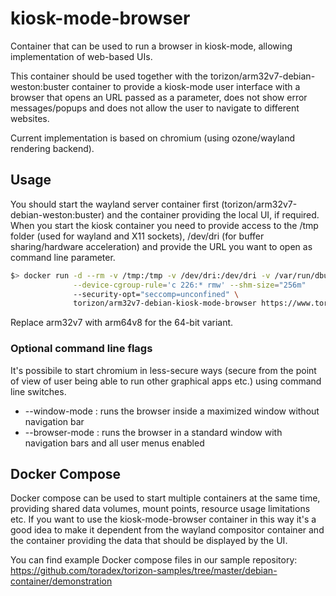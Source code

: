# kiosk-mode-browser

Container that can be used to run a browser in kiosk-mode, allowing implementation of web-based UIs.

This container should be used together with the torizon/arm32v7-debian-weston:buster container to provide a kiosk-mode user interface with a browser that opens an 
URL passed as a parameter, does not show error messages/popups and does not allow the user to navigate to different websites.

Current implementation is based on chromium (using ozone/wayland rendering backend).

## Usage

You should start the wayland server container first (torizon/arm32v7-debian-weston:buster) and the container providing the local UI, if required.
When you start the kiosk container you need to provide access to the /tmp folder (used for wayland and X11 sockets), /dev/dri (for buffer sharing/hardware acceleration) and provide the URL you want to open as command line parameter.

```bash
$> docker run -d --rm -v /tmp:/tmp -v /dev/dri:/dev/dri -v /var/run/dbus:/var/run/dbus \
              --device-cgroup-rule='c 226:* rmw' --shm-size="256m"
              --security-opt="seccomp=unconfined" \
              torizon/arm32v7-debian-kiosk-mode-browser https://www.toradex.com
```

Replace arm32v7 with arm64v8 for the 64-bit variant.

### Optional command line flags

It's possibile to start chromium in less-secure ways (secure from the point of view of user being able to run other graphical apps etc.) using command line switches.  
- --window-mode : runs the browser inside a maximized window without navigation bar
- --browser-mode : runs the browser in a standard window with navigation bars and all user menus enabled

## Docker Compose

Docker compose can be used to start multiple containers at the same time, providing shared data volumes, mount points, resource usage limitations etc.
If you want to use the kiosk-mode-browser container in this way it's a good idea to make it dependent from the wayland compositor container and the container providing the data that should be displayed by the UI.

You can find example Docker compose files in our sample repository: https://github.com/toradex/torizon-samples/tree/master/debian-container/demonstration


